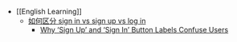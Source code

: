 - [[English Learning]]
	- [如何区分 sign in vs sign up vs log in](https://x.com/ZS_JOSH/status/1878290584625946834)
		- [Why ‘Sign Up’ and ‘Sign In’ Button Labels Confuse Users](https://uxmovement.com/buttons/why-sign-up-and-sign-in-button-labels-confuse-users/)